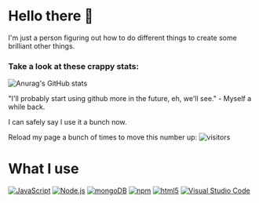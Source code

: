 # Hello there 👋
I'm just a person figuring out how to do different things to create some brilliant other things.

### Take a look at these crappy stats: 

![Anurag's GitHub stats](https://github-readme-stats.vercel.app/api?username=dzlandis&show_icons=true&theme=dark)

"I'll probably start using github more in the future, eh, we'll see." - Myself a while back.

I can safely say I use it a bunch now.

Reload my page a bunch of times to move this number up:
![visitors](https://visitor-badge.glitch.me/badge?page_id=dzlandis.visitor-badge.issue.1)

# What I use
[<img alt="JavaScript" src="https://img.shields.io/badge/-JavaScript-edb200?style=flat-square&logo=javascript&logoColor=white" />](https://developer.mozilla.org/en-US/docs/Web/JavaScript) [<img alt="Node.js" src="https://img.shields.io/badge/-Node.js-43853d?style=flat-square&logo=Node.js&logoColor=white" />](https://nodejs.org) [<img alt="mongoDB" src="https://img.shields.io/badge/-mongoDB-4fb23f?style=flat-square&logo=mongodb&logoColor=white" />](https://mongodb.com)  [<img alt="npm" src="https://img.shields.io/badge/-NPM-CB3837?style=flat-square&logo=npm&logoColor=white" />](https://npmjs.com) [<img alt="html5" src="https://img.shields.io/badge/-HTML5-E34F26?style=flat-square&logo=html5&logoColor=white" />](https://developer.mozilla.org/en-US/docs/Web/Guide/HTML/HTML5) [<img alt="Visual Studio Code" src="https://img.shields.io/badge/-Visual Studio Code-007ACC?style=flat-square&logo=visual-studio-code&logoColor=white" />](https://code.visualstudio.com/)
<!--
**dzlandis/dzlandis** is a ✨ _special_ ✨ repository because its `README.md` (this file) appears on your GitHub profile.

Here are some ideas to get you started:
[![Top Langs](https://github-readme-stats.vercel.app/api/top-langs/?username=dzlandis&layout=compact)](https://github.com/anuraghazra/github-readme-stats)
- 🔭 I’m currently working on some random project in a Replit probably.
- 🌱 I’m currently learning JS
- 👯 I’m looking to collaborate on ...
- 🤔 I’m looking for help with ...
- 💬 Ask me about ...
- 📫 How to reach me: ...
- 😄 Pronouns: ...
- ⚡ Fun fact: ...
-->
